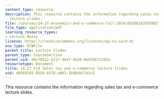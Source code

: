 ```yaml
---
content_type: resource
description: This resource contains the information regarding sales tax and e-commerce
  lecture slides.
file: /courses/14-27-economics-and-e-commerce-fall-2014/db568182855682f8a8631b98abf2a1c5_MIT14_27F14_lecslide14.pdf
file_type: application/pdf
learning_resource_types:
- Lecture Notes
license: https://creativecommons.org/licenses/by-nc-sa/4.0/
ocw_type: OCWFile
parent_title: Lecture Slides
parent_type: CourseSection
parent_uid: d4c76522-6217-4eef-5b28-0ed2b6712d5a
resourcetype: Document
title: 14.27 F14 Sales tax and e-commerce lecture slides
uid: db568182-8556-82f8-a863-1b98abf2a1c5
---
```

This resource contains the information regarding sales tax and e-commerce lecture slides.